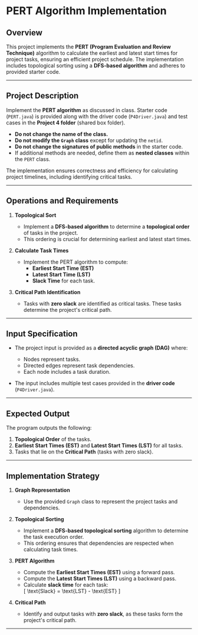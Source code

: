 # PERT Algorithm Implementation

## Overview
This project implements the **PERT (Program Evaluation and Review Technique)** algorithm to calculate the earliest and latest start times for project tasks, ensuring an efficient project schedule. The implementation includes topological sorting using a **DFS-based algorithm** and adheres to provided starter code.

---

## Project Description
Implement the **PERT algorithm** as discussed in class. Starter code (`PERT.java`) is provided along with the driver code (`P4Driver.java`) and test cases in the **Project 4 folder** (shared box folder).

- **Do not change the name of the class.**  
- **Do not modify the `Graph` class** except for updating the `netid`.  
- **Do not change the signatures of public methods** in the starter code.  
- If additional methods are needed, define them as **nested classes** within the `PERT` class.  

The implementation ensures correctness and efficiency for calculating project timelines, including identifying critical tasks.

---

## Operations and Requirements

1. **Topological Sort**  
   - Implement a **DFS-based algorithm** to determine a **topological order** of tasks in the project.  
   - This ordering is crucial for determining earliest and latest start times.  

2. **Calculate Task Times**  
   - Implement the PERT algorithm to compute:  
     - **Earliest Start Time (EST)**  
     - **Latest Start Time (LST)**  
     - **Slack Time** for each task.  

3. **Critical Path Identification**  
   - Tasks with **zero slack** are identified as critical tasks. These tasks determine the project's critical path.  

---

## Input Specification
- The project input is provided as a **directed acyclic graph (DAG)** where:  
   - Nodes represent tasks.  
   - Directed edges represent task dependencies.  
   - Each node includes a task duration.  

- The input includes multiple test cases provided in the **driver code** (`P4Driver.java`).

---

## Expected Output
The program outputs the following:  
1. **Topological Order** of the tasks.  
2. **Earliest Start Times (EST)** and **Latest Start Times (LST)** for all tasks.  
3. Tasks that lie on the **Critical Path** (tasks with zero slack).  

---

## Implementation Strategy

1. **Graph Representation**  
   - Use the provided `Graph` class to represent the project tasks and dependencies.  

2. **Topological Sorting**  
   - Implement a **DFS-based topological sorting** algorithm to determine the task execution order.  
   - This ordering ensures that dependencies are respected when calculating task times.  

3. **PERT Algorithm**  
   - Compute the **Earliest Start Times (EST)** using a forward pass.  
   - Compute the **Latest Start Times (LST)** using a backward pass.  
   - Calculate **slack time** for each task:  
     \[
     \text{Slack} = \text{LST} - \text{EST}
     \]  

4. **Critical Path**  
   - Identify and output tasks with **zero slack**, as these tasks form the project's critical path.  

---

